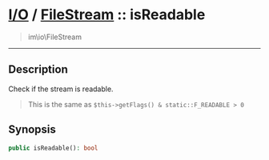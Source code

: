 # [I/O](io.md) / [FileStream](io-FileStream.md) :: isReadable
 > im\io\FileStream
____

## Description
Check if the stream is readable.

 > This is the same as `$this->getFlags() & static::F_READABLE > 0`  

## Synopsis
```php
public isReadable(): bool
```
